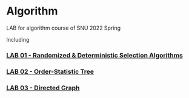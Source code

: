 # Algorithm

LAB for algorithm course of SNU 2022 Spring

Including

### [LAB 01 - Randomized & Deterministic Selection Algorithms](https://github.com/peardanny97/Algorithm/tree/main/LAB01)
### [LAB 02 - Order-Statistic Tree](https://github.com/peardanny97/Algorithm/tree/main/LAB02)
### [LAB 03 - Directed Graph](https://github.com/peardanny97/Algorithm/tree/main/LAB03)
